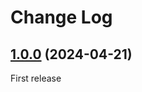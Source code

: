 # Change Log


## [1.0.0](https://github.com/minimalic/silverstripe-fundamental/releases/tag/1.0.0) (2024-04-21)

First release
